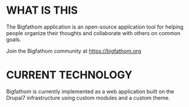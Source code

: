WHAT IS THIS
============
The Bigfathom application is an open-source application tool for helping people 
organize their thoughts and collaborate with others on common goals.

Join the Bigfathom community at https://bigfathom.org

CURRENT TECHNOLOGY
==================
Bigfathom is currently implemented as a web application built on the Drupal7
infrastructure using custom modules and a custom theme.



